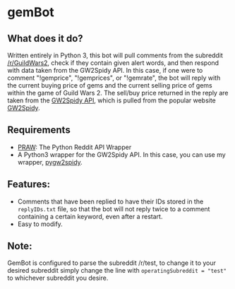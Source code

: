 # gemBot

What does it do?
----------------
Written entirely in Python 3, this bot will pull comments from the subreddit [/r/GuildWars2](http://www.reddit.com/r/guildwars2), check if they contain given alert words, and then respond with data taken from the GW2Spidy API. In this case, if one were to comment "!gemprice", "!gemprices", or "!gemrate", the bot will reply with the current buying price of gems and the current selling price of gems within the game of Guild Wars 2. The sell/buy price returned in the reply are taken from the [GW2Spidy API](https://github.com/rubensayshi/gw2spidy/wiki/API-v0.9), which is pulled from the popular website [GW2Spidy](http://www.gw2spidy.com/).

Requirements
------------

- [PRAW](https://praw.readthedocs.org/en/v2.1.21/): The Python Reddit API Wrapper
- A Python3 wrapper for the GW2Spidy API. In this case, you can use my wrapper, [pygw2spidy](https://github.com/snowspirit/pygw2spidy).

Features:
---------

- Comments that have been replied to have their IDs stored in the `replyIDs.txt` file, so that the bot will not reply twice to a comment containing a certain keyword, even after a restart.
- Easy to modify.

Note:
-----
GemBot is configured to parse the subreddit /r/test, to change it to your desired subreddit simply change the line with `operatingSubreddit = "test"` to whichever subreddit you desire.
